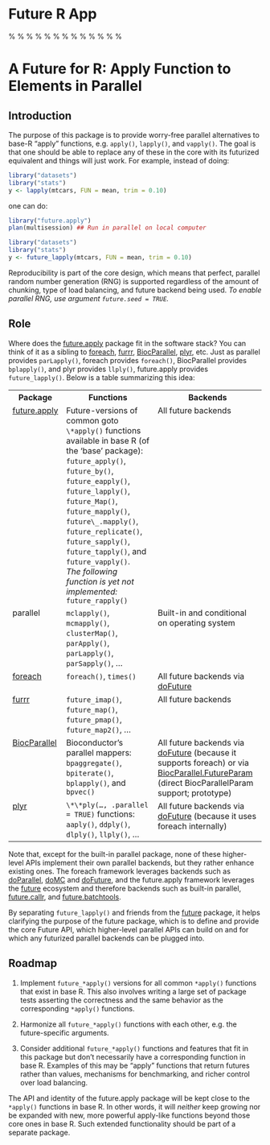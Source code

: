 Future R App
================

% % % % % % % % % % % % %

# A Future for R: Apply Function to Elements in Parallel

## Introduction

The purpose of this package is to provide worry-free parallel
alternatives to base-R “apply” functions, e.g. `apply()`, `lapply()`,
and `vapply()`. The goal is that one should be able to replace any of
these in the core with its futurized equivalent and things will just
work. For example, instead of doing:

``` r
library("datasets")
library("stats")
y <- lapply(mtcars, FUN = mean, trim = 0.10)
```

one can do:

``` r
library("future.apply")
plan(multisession) ## Run in parallel on local computer

library("datasets")
library("stats")
y <- future_lapply(mtcars, FUN = mean, trim = 0.10)
```

Reproducibility is part of the core design, which means that perfect,
parallel random number generation (RNG) is supported regardless of the
amount of chunking, type of load balancing, and future backend being
used. *To enable parallel RNG, use argument `future.seed = TRUE`.*

## Role

Where does the
[future.apply](https://cran.r-project.org/package=future.apply) package
fit in the software stack? You can think of it as a sibling to
[foreach](https://cran.r-project.org/package=foreach),
[furrr](https://cran.r-project.org/package=furrr),
[BiocParallel](https://bioconductor.org/packages/BiocParallel/),
[plyr](https://cran.r-project.org/package=plyr), etc. Just as parallel
provides `parLapply()`, foreach provides `foreach()`, BiocParallel
provides `bplapply()`, and plyr provides `llply()`, future.apply
provides `future_lapply()`. Below is a table summarizing this idea:

<table>
<tr>
<th>
Package
</th>
<th>
Functions
</th>
<th>
Backends
</th>
</tr>
<tr style="vertical-align: top">
<td>
<a href="https://cran.r-project.org/package=future.apply">future.apply</a><br>
<br>
</td>
<td>
Future-versions of common goto <code>\*apply()</code> functions
available in base R (of the ‘base’ package):<br>
<code>future_apply()</code>, <code>future_by()</code>,
<code>future_eapply()</code>, <code>future_lapply()</code>,
<code>future_Map()</code>, <code>future_mapply()</code>,
<code>future\_.mapply()</code>, <code>future_replicate()</code>,
<code>future_sapply()</code>, <code>future_tapply()</code>, and
<code>future_vapply()</code>. <br> <em>The following function is yet not
implemented:</em><br> <code>future_rapply()</code><br>
</td>
<td>
All future backends
</td>
</tr>
<tr style="vertical-align: top">
<td>
parallel
</td>
<td>
<code>mclapply()</code>, <code>mcmapply()</code>,
<code>clusterMap()</code>, <code>parApply()</code>,
<code>parLapply()</code>, <code>parSapply()</code>, …
</td>
<td>
Built-in and conditional on operating system</a>
</td>
</tr>
<tr style="vertical-align: top">
<td>
<a href="https://cran.r-project.org/package=foreach">foreach</a>
</td>
<td>
<code>foreach()</code>, <code>times()</code>
</td>
<td>
All future backends via
<a href="https://cran.r-project.org/package=doFuture">doFuture</a>
</td>
</tr>
<tr style="vertical-align: top">
<td>
<a href="https://cran.r-project.org/package=furrr">furrr</a>
</td>
<td>
<code>future_imap()</code>, <code>future_map()</code>,
<code>future_pmap()</code>, <code>future_map2()</code>, …
</td>
<td>
All future backends
</td>
</tr>
<tr style="vertical-align: top">
<td>
<a href="https://bioconductor.org/packages/release/bioc/html/BiocParallel.html">BiocParallel</a>
</td>
<td>
Bioconductor’s parallel mappers:<br> <code>bpaggregate()</code>,
<code>bpiterate()</code>, <code>bplapply()</code>, and
<code>bpvec()</code>
</td>
<td>
All future backends via
<a href="https://cran.r-project.org/package=doFuture">doFuture</a>
(because it supports foreach) or via
<a href="https://github.com/HenrikBengtsson/BiocParallel.FutureParam">BiocParallel.FutureParam</a>
(direct BiocParallelParam support; prototype)
</td>
</tr>
<tr style="vertical-align: top">
<td>
<a href="https://cran.r-project.org/package=plyr">plyr</a>
</td>
<td>
<code>\*\*ply(…, .parallel = TRUE)</code> functions:<br>
<code>aaply()</code>, <code>ddply()</code>, <code>dlply()</code>,
<code>llply()</code>, …
</td>
<td>
All future backends via
<a href="https://cran.r-project.org/package=doFuture">doFuture</a>
(because it uses foreach internally)
</td>
</tr>
</table>

Note that, except for the built-in parallel package, none of these
higher-level APIs implement their own parallel backends, but they rather
enhance existing ones. The foreach framework leverages backends such as
[doParallel](https://cran.r-project.org/package=doParallel),
[doMC](https://cran.r-project.org/package=doMC) and
[doFuture](https://cran.r-project.org/package=doFuture), and the
future.apply framework leverages the
[future](https://cran.r-project.org/package=future) ecosystem and
therefore backends such as built-in parallel,
[future.callr](https://cran.r-project.org/package=future.callr), and
[future.batchtools](https://cran.r-project.org/package=future.batchtools).

By separating `future_lapply()` and friends from the
[future](https://cran.r-project.org/package=future) package, it helps
clarifying the purpose of the future package, which is to define and
provide the core Future API, which higher-level parallel APIs can build
on and for which any futurized parallel backends can be plugged into.

## Roadmap

1.  Implement `future_*apply()` versions for all common `*apply()`
    functions that exist in base R. This also involves writing a large
    set of package tests asserting the correctness and the same behavior
    as the corresponding `*apply()` functions.

2.  Harmonize all `future_*apply()` functions with each other, e.g. the
    future-specific arguments.

3.  Consider additional `future_*apply()` functions and features that
    fit in this package but don’t necessarily have a corresponding
    function in base R. Examples of this may be “apply” functions that
    return futures rather than values, mechanisms for benchmarking, and
    richer control over load balancing.

The API and identity of the future.apply package will be kept close to
the `*apply()` functions in base R. In other words, it will *neither*
keep growing nor be expanded with new, more powerful apply-like
functions beyond those core ones in base R. Such extended functionality
should be part of a separate package.
